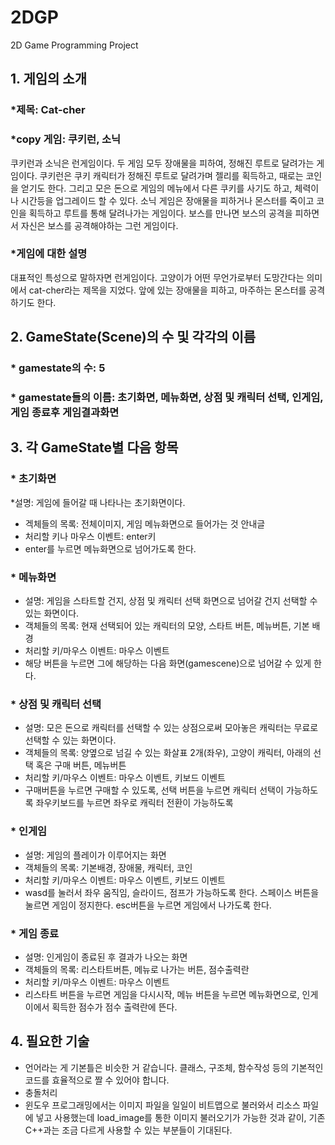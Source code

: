 # 2DGP
2D Game Programming Project

## 1. 게임의 소개
### *제목: Cat-cher
### *copy 게임: 쿠키런, 소닉
쿠키런과 소닉은 런게임이다. 두 게임 모두 장애물을 피하여, 정해진 루트로 달려가는 게임이다. 
쿠키런은 쿠키 캐릭터가 정해진 루트로 달려가며 젤리를 획득하고, 때로는 코인을 얻기도 한다. 그리고 모은 돈으로 게임의 메뉴에서 다른 쿠키를 사기도 하고, 체력이나 시간등을 업그레이드 할 수 있다. 소닉 게임은 장애물을 피하거나 몬스터를 죽이고 코인을 획득하고 루트를 통해 달려나가는 게임이다. 보스를 만나면 보스의 공격을 피하면서 자신은 보스를 공격해야하는 그런 게임이다. 


### *게임에 대한 설명
대표적인 특성으로 말하자면 런게임이다. 고양이가 어떤 무언가로부터 도망간다는 의미에서 cat-cher라는 제목을 지었다. 앞에 있는 장애물을 피하고, 마주하는 몬스터를 공격하기도 한다. 


## 2. GameState(Scene)의 수 및 각각의 이름
### * gamestate의 수: 5
### * gamestate들의 이름: 초기화면, 메뉴화면, 상점 및 캐릭터 선택, 인게임, 게임 종료후 게임결과화면


## 3. 각 GameState별 다음 항목
### * 초기화면
  *설명: 게임에 들어갈 때 나타나는 초기화면이다. 
  * 겍체들의 목록: 전체이미지, 게임 메뉴화면으로 들어가는 것 안내글
  * 처리할 키나 마우스 이벤트: enter키
  * enter를 누르면 메뉴화면으로 넘어가도록 한다.
### * 메뉴화면
  * 설명: 게임을 스타트할 건지, 상점 및 캐릭터 선택 화면으로 넘어갈 건지 선택할 수 있는 화면이다.
  * 객체들의 목록: 현재 선택되어 있는 캐릭터의 모양, 스타트 버튼, 메뉴버튼, 기본 배경
  * 처리할 키/마우스 이벤트: 마우스 이벤트 
  * 해당 버튼을 누르면 그에 해당하는 다음 화면(gamescene)으로 넘어갈 수 있게 한다. 
### * 상점 및 캐릭터 선택
  * 설명: 모은 돈으로 캐릭터를 선택할 수 있는 상점으로써 모아놓은 캐릭터는 무료로 선택할 수 있는 화면이다.
  * 객체들의 목록: 양옆으로 넘길 수 있는 화살표 2개(좌우), 고양이 캐릭터, 아래의 선택 혹은 구매 버튼, 메뉴버튼
  * 처리할 키/마우스 이벤트: 마우스 이벤트, 키보드 이벤트
  * 구매버튼을 누르면 구매할 수 있도록, 선택 버튼을 누르면 캐릭터 선택이 가능하도록
    좌우키보드를 누르면 좌우로 캐릭터 전환이 가능하도록
### * 인게임
  * 설명: 게임의 플레이가 이루어지는 화면
  * 객체들의 목록: 기본배경, 장애물, 캐릭터, 코인
  * 처리할 키/마우스 이벤트: 마우스 이벤트, 키보드 이벤트
  * wasd를 눌러서 좌우 움직임, 슬라이드, 점프가 가능하도록 한다. 스페이스 버튼을 눌르면 게임이 정지한다. esc버튼을 누르면 게임에서 나가도록     한다.
### * 게임 종료
  * 설명: 인게임이 종료된 후 결과가 나오는 화면
  * 객체들의 목록: 리스타트버튼, 메뉴로 나가는 버튼, 점수출력란
  * 처리할 키/마우스 이벤트: 마우스 이벤트
  * 리스타트 버튼을 누르면 게임을 다시시작, 메뉴 버튼을 누르면 메뉴화면으로, 인게이에서 획득한 점수가 점수 출력란에 뜬다. 
  
  
## 4. 필요한 기술
- 언어라는 게 기본틀은 비슷한 거 같습니다. 클래스, 구조체, 함수작성 등의 기본적인 코드를 효율적으로 짤 수 있어야 합니다.
- 충돌처리
- 윈도우 프로그래밍에서는 이미지 파일을 일일이 비트맵으로 불러와서 리소스 파일에 넣고 사용했는데 load_image를 통한 이미지 불러오기가 가능한 것과 같이, 기존 C++과는 조금 다르게 사용할 수 있는 부분들이 기대된다. 
